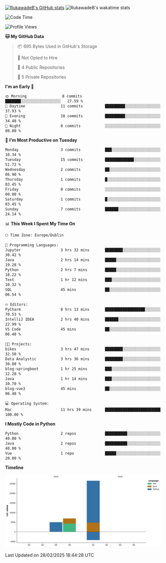
[![RukawadeB's GitHub stats](https://github-readme-stats.vercel.app/api?username=RukawadeB&hide=prs&show_icons=true&theme=omni)](https://github.com/anuraghazra/github-readme-stats)
![RukawadeB's wakatime stats](https://github-readme-stats.vercel.app/api/wakatime?username=RukawadeB)

<!--START_SECTION:waka-->
![Code Time](http://img.shields.io/badge/Code%20Time-307%20hrs%2045%20mins-blue)

![Profile Views](http://img.shields.io/badge/Profile%20Views-12-blue)

**🐱 My GitHub Data** 

> 📦 695 Bytes Used in GitHub's Storage 
 > 
> 🚫 Not Opted to Hire
 > 
> 📜 4 Public Repositories 
 > 
> 🔑 5 Private Repositories 
 > 
**I'm an Early 🐤** 

```text
🌞 Morning                8 commits           ███████░░░░░░░░░░░░░░░░░░   27.59 % 
🌆 Daytime                11 commits          █████████░░░░░░░░░░░░░░░░   37.93 % 
🌃 Evening                10 commits          █████████░░░░░░░░░░░░░░░░   34.48 % 
🌙 Night                  0 commits           ░░░░░░░░░░░░░░░░░░░░░░░░░   00.00 % 
```
📅 **I'm Most Productive on Tuesday** 

```text
Monday                   3 commits           ███░░░░░░░░░░░░░░░░░░░░░░   10.34 % 
Tuesday                  15 commits          █████████████░░░░░░░░░░░░   51.72 % 
Wednesday                2 commits           ██░░░░░░░░░░░░░░░░░░░░░░░   06.90 % 
Thursday                 1 commits           █░░░░░░░░░░░░░░░░░░░░░░░░   03.45 % 
Friday                   0 commits           ░░░░░░░░░░░░░░░░░░░░░░░░░   00.00 % 
Saturday                 1 commits           █░░░░░░░░░░░░░░░░░░░░░░░░   03.45 % 
Sunday                   7 commits           ██████░░░░░░░░░░░░░░░░░░░   24.14 % 
```


📊 **This Week I Spent My Time On** 

```text
🕑︎ Time Zone: Europe/Dublin

💬 Programming Languages: 
Jupyter                  3 hrs 32 mins       ████████░░░░░░░░░░░░░░░░░   30.42 % 
Java                     2 hrs 14 mins       █████░░░░░░░░░░░░░░░░░░░░   19.28 % 
Python                   2 hrs 7 mins        █████░░░░░░░░░░░░░░░░░░░░   18.22 % 
Text                     1 hr 12 mins        ███░░░░░░░░░░░░░░░░░░░░░░   10.32 % 
SQL                      45 mins             ██░░░░░░░░░░░░░░░░░░░░░░░   06.54 % 

🔥 Editors: 
PyCharm                  8 hrs 13 mins       ██████████████████░░░░░░░   70.53 % 
IntelliJ IDEA            2 hrs 40 mins       ██████░░░░░░░░░░░░░░░░░░░   22.99 % 
VS Code                  45 mins             ██░░░░░░░░░░░░░░░░░░░░░░░   06.48 % 

🐱‍💻 Projects: 
bikes                    3 hrs 47 mins       ████████░░░░░░░░░░░░░░░░░   32.50 % 
Data Analystic           3 hrs 36 mins       ████████░░░░░░░░░░░░░░░░░   30.88 % 
blog-springboot          1 hr 25 mins        ███░░░░░░░░░░░░░░░░░░░░░░   12.28 % 
Java                     1 hr 14 mins        ███░░░░░░░░░░░░░░░░░░░░░░   10.70 % 
blog-vue3                45 mins             ██░░░░░░░░░░░░░░░░░░░░░░░   06.48 % 

💻 Operating System: 
Mac                      11 hrs 39 mins      █████████████████████████   100.00 % 
```

**I Mostly Code in Python** 

```text
Python                   2 repos             ██████████░░░░░░░░░░░░░░░   40.00 % 
Java                     2 repos             ██████████░░░░░░░░░░░░░░░   40.00 % 
Vue                      1 repo              █████░░░░░░░░░░░░░░░░░░░░   20.00 % 
```



**Timeline**

![Lines of Code chart](https://raw.githubusercontent.com/RukawadeB/RukawadeB/main/assets/bar_graph.png)


 Last Updated on 28/02/2025 18:44:28 UTC
<!--END_SECTION:waka-->




